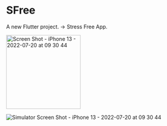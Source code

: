# SFree

A new Flutter project. -> Stress Free App.

<img width="200" alt="Screen Shot - iPhone 13 - 2022-07-20 at 09 30 44" src="https://user-images.githubusercontent.com/97303474/180008298-b34a27c1-1ba7-4402-b228-6da2b13fbe91.png">

![Simulator Screen Shot - iPhone 13 - 2022-07-20 at 09 30 44](https://user-images.githubusercontent.com/97303474/180008298-b34a27c1-1ba7-4402-b228-6da2b13fbe91.png)
